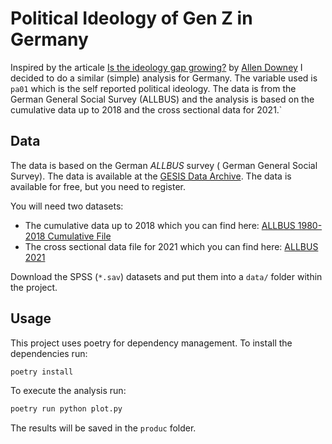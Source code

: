 # Political Ideology of Gen Z in Germany
Inspired by the articale [Is the ideology gap growing?](https://www.allendowney.com/blog/2024/01/28/is-the-ideology-gap-growing/) by [Allen Downey](https://www.allendowney.com/wp/) I decided to do a similar (simple) analysis for Germany. The variable used is `pa01` which is the self reported political ideology. The data is from the German General Social Survey (ALLBUS) and the analysis is based on the cumulative data up to 2018 and the cross sectional data for 2021.`

## Data
The data is based on the German *ALLBUS* survey ( German General Social Survey). The data is available at the [GESIS Data Archive](https://www.gesis.org/en/allbus/allbus-home). The data is available for free, but you need to register. 

You will need two datasets:
- The cumulative data up to 2018 which you can find here: [ALLBUS 1980-2018 Cumulative File](https://search.gesis.org/research_data/ZA5276)
- The cross sectional data file for 2021 which you can find here: [ALLBUS 2021](https://search.gesis.org/research_data/ZA5282)

Download the SPSS (`*.sav`) datasets and put them into a `data/` folder within the project.

## Usage
This project uses poetry for dependency management. To install the dependencies run:
```bash
poetry install
```

To execute the analysis run:
```bash
poetry run python plot.py
```

The results will be saved in the `produc` folder.